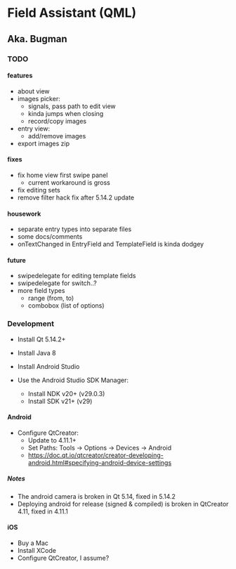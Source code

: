 
# Field Assistant (QML)
## Aka. Bugman


### TODO

#### features
- about view
- images picker:
    - signals, pass path to edit view
    - kinda jumps when closing
    - record/copy images
- entry view:
    - add/remove images
- export images zip

#### fixes
- fix home view first swipe panel
    - current workaround is gross
- fix editing sets
- remove filter hack fix after 5.14.2 update

#### housework
- separate entry types into separate files
- some docs/comments
- onTextChanged in EntryField and TemplateField is kinda dodgey

#### future
- swipedelegate for editing template fields
- swipedelegate for switch..?
- more field types
    - range (from, to)
    - combobox (list of options)


### Development

+ Install Qt 5.14.2+
+ Install Java 8
+ Install Android Studio

+ Use the Android Studio SDK Manager:
    + Install NDK v20+ (v29.0.3)
    + Install SDK v21+ (v29)

#### Android

+ Configure QtCreator:
    + Update to 4.11.1+
    + Set Paths: Tools -> Options -> Devices -> Android
    + https://doc.qt.io/qtcreator/creator-developing-android.html#specifying-android-device-settings

##### Notes
+ The android camera is broken in Qt 5.14, fixed in 5.14.2
+ Deploying android for release (signed & compiled) is broken in QtCreator 4.11, fixed in 4.11.1

#### iOS
+ Buy a Mac
+ Install XCode
+ Configure QtCreator, I assume?
